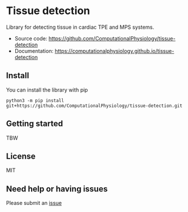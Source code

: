 # Tissue detection

Library for detecting tissue in cardiac TPE and MPS systems.

- Source code: https://github.com/ComputationalPhysiology/tissue-detection
- Documentation: https://computationalphysiology.github.io/tissue-detection

## Install
You can install the library with pip
```
python3 -m pip install git+https://github.com/ComputationalPhysiology/tissue-detection.git
```


## Getting started

TBW

## License
MIT

## Need help or having issues
Please submit an [issue](https://github.com/ComputationalPhysiology/tissue-detection/issues)

